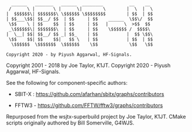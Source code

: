 ```
  ______   _______   ______  ________          __    __
 /      \ |       \ |      \|        \        |  \  |  \
|  $$$$$$\| $$$$$$$\ \$$$$$$ \$$$$$$$$        | $$  | $$
| $$___\$$| $$__/ $$  | $$     | $$    ______  \$$\/  $$
 \$$    \ | $$    $$  | $$     | $$   |      \  >$$  $$
 _\$$$$$$\| $$$$$$$\  | $$     | $$    \$$$$$$ /  $$$$\
|  \__| $$| $$__/ $$ _| $$_    | $$           |  $$ \$$\
 \$$    $$| $$    $$|   $$ \   | $$           | $$  | $$
  \$$$$$$  \$$$$$$$  \$$$$$$    \$$            \$$   \$$

Copyright 2020 - by Piyush Aggarwal, HF-Signals.
```

Copyright 2001 - 2018 by Joe Taylor, K1JT.
Copyright 2020 - Piyush Aggarwal, HF-Signals.

See the following for component-specific authors:

- SBIT-X : https://github.com/afarhan/sbitx/graphs/contributors

- FFTW3 - https://github.com/FFTW/fftw3/graphs/contributors

Repurposed from the wsjtx-superbuild project by Joe Taylor, K1JT.
CMake scripts originally authored by Bill Somerville, G4WJS.
